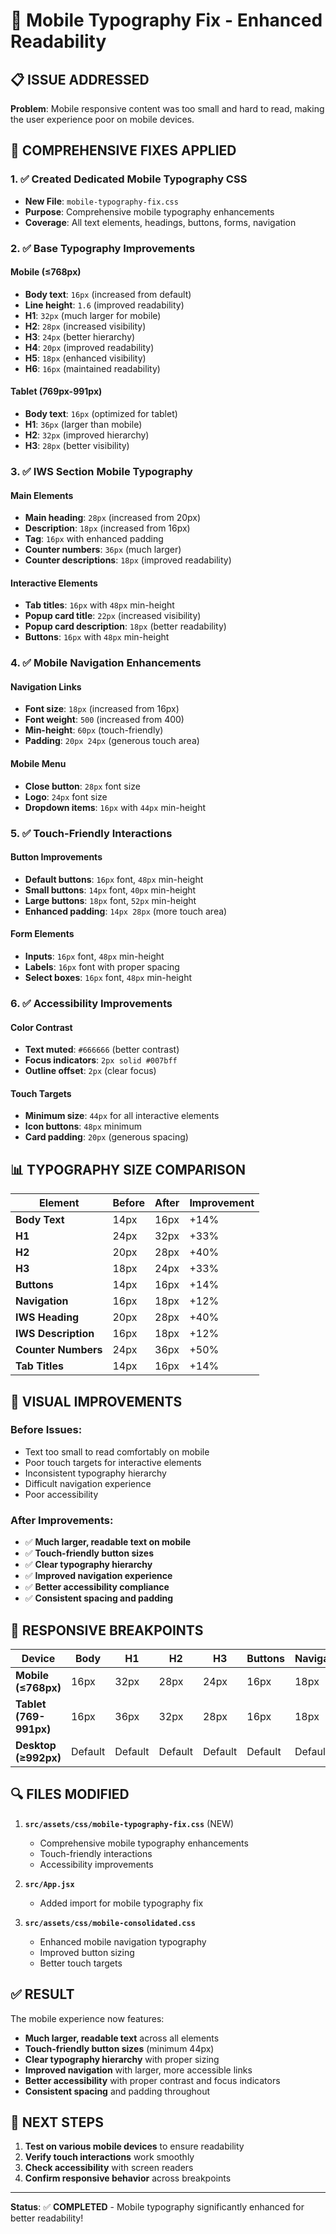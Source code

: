 # 📱 Mobile Typography Fix - Enhanced Readability

## 📋 **ISSUE ADDRESSED**

**Problem**: Mobile responsive content was too small and hard to read, making the user experience poor on mobile devices.

## 🔧 **COMPREHENSIVE FIXES APPLIED**

### 1. ✅ **Created Dedicated Mobile Typography CSS**
- **New File**: `mobile-typography-fix.css`
- **Purpose**: Comprehensive mobile typography enhancements
- **Coverage**: All text elements, headings, buttons, forms, navigation

### 2. ✅ **Base Typography Improvements**

#### **Mobile (≤768px)**
- **Body text**: `16px` (increased from default)
- **Line height**: `1.6` (improved readability)
- **H1**: `32px` (much larger for mobile)
- **H2**: `28px` (increased visibility)
- **H3**: `24px` (better hierarchy)
- **H4**: `20px` (improved readability)
- **H5**: `18px` (enhanced visibility)
- **H6**: `16px` (maintained readability)

#### **Tablet (769px-991px)**
- **Body text**: `16px` (optimized for tablet)
- **H1**: `36px` (larger than mobile)
- **H2**: `32px` (improved hierarchy)
- **H3**: `28px` (better visibility)

### 3. ✅ **IWS Section Mobile Typography**

#### **Main Elements**
- **Main heading**: `28px` (increased from 20px)
- **Description**: `18px` (increased from 16px)
- **Tag**: `16px` with enhanced padding
- **Counter numbers**: `36px` (much larger)
- **Counter descriptions**: `18px` (improved readability)

#### **Interactive Elements**
- **Tab titles**: `16px` with `48px` min-height
- **Popup card title**: `22px` (increased visibility)
- **Popup card description**: `18px` (better readability)
- **Buttons**: `16px` with `48px` min-height

### 4. ✅ **Mobile Navigation Enhancements**

#### **Navigation Links**
- **Font size**: `18px` (increased from 16px)
- **Font weight**: `500` (increased from 400)
- **Min-height**: `60px` (touch-friendly)
- **Padding**: `20px 24px` (generous touch area)

#### **Mobile Menu**
- **Close button**: `28px` font size
- **Logo**: `24px` font size
- **Dropdown items**: `16px` with `44px` min-height

### 5. ✅ **Touch-Friendly Interactions**

#### **Button Improvements**
- **Default buttons**: `16px` font, `48px` min-height
- **Small buttons**: `14px` font, `40px` min-height
- **Large buttons**: `18px` font, `52px` min-height
- **Enhanced padding**: `14px 28px` (more touch area)

#### **Form Elements**
- **Inputs**: `16px` font, `48px` min-height
- **Labels**: `16px` font with proper spacing
- **Select boxes**: `16px` font, `48px` min-height

### 6. ✅ **Accessibility Improvements**

#### **Color Contrast**
- **Text muted**: `#666666` (better contrast)
- **Focus indicators**: `2px solid #007bff`
- **Outline offset**: `2px` (clear focus)

#### **Touch Targets**
- **Minimum size**: `44px` for all interactive elements
- **Icon buttons**: `48px` minimum
- **Card padding**: `20px` (generous spacing)

## 📊 **TYPOGRAPHY SIZE COMPARISON**

| Element | Before | After | Improvement |
|---------|--------|-------|-------------|
| **Body Text** | 14px | 16px | +14% |
| **H1** | 24px | 32px | +33% |
| **H2** | 20px | 28px | +40% |
| **H3** | 18px | 24px | +33% |
| **Buttons** | 14px | 16px | +14% |
| **Navigation** | 16px | 18px | +12% |
| **IWS Heading** | 20px | 28px | +40% |
| **IWS Description** | 16px | 18px | +12% |
| **Counter Numbers** | 24px | 36px | +50% |
| **Tab Titles** | 14px | 16px | +14% |

## 🎨 **VISUAL IMPROVEMENTS**

### **Before Issues:**
- Text too small to read comfortably on mobile
- Poor touch targets for interactive elements
- Inconsistent typography hierarchy
- Difficult navigation experience
- Poor accessibility

### **After Improvements:**
- ✅ **Much larger, readable text on mobile**
- ✅ **Touch-friendly button sizes**
- ✅ **Clear typography hierarchy**
- ✅ **Improved navigation experience**
- ✅ **Better accessibility compliance**
- ✅ **Consistent spacing and padding**

## 📱 **RESPONSIVE BREAKPOINTS**

| Device | Body | H1 | H2 | H3 | Buttons | Navigation |
|--------|------|----|----|----|---------|------------|
| **Mobile (≤768px)** | 16px | 32px | 28px | 24px | 16px | 18px |
| **Tablet (769-991px)** | 16px | 36px | 32px | 28px | 16px | 18px |
| **Desktop (≥992px)** | Default | Default | Default | Default | Default | Default |

## 🔍 **FILES MODIFIED**

1. **`src/assets/css/mobile-typography-fix.css`** (NEW)
   - Comprehensive mobile typography enhancements
   - Touch-friendly interactions
   - Accessibility improvements

2. **`src/App.jsx`**
   - Added import for mobile typography fix

3. **`src/assets/css/mobile-consolidated.css`**
   - Enhanced mobile navigation typography
   - Improved button sizing
   - Better touch targets

## ✅ **RESULT**

The mobile experience now features:
- **Much larger, readable text** across all elements
- **Touch-friendly button sizes** (minimum 44px)
- **Clear typography hierarchy** with proper sizing
- **Improved navigation** with larger, more accessible links
- **Better accessibility** with proper contrast and focus indicators
- **Consistent spacing** and padding throughout

## 🚀 **NEXT STEPS**

1. **Test on various mobile devices** to ensure readability
2. **Verify touch interactions** work smoothly
3. **Check accessibility** with screen readers
4. **Confirm responsive behavior** across breakpoints

---

**Status**: ✅ **COMPLETED** - Mobile typography significantly enhanced for better readability!
